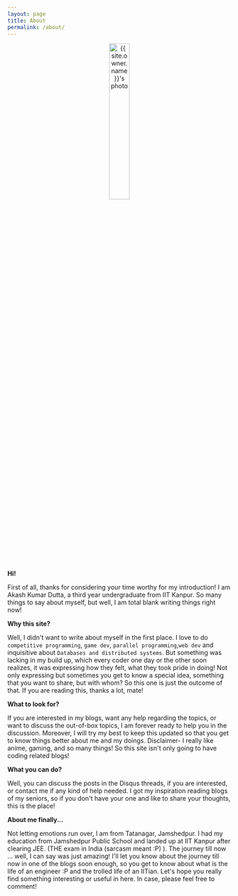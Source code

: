 ```yaml
---
layout: page
title: About
permalink: /about/
---
```

<center>

<img width="30%" height="30%" src="{{ site.urlimg }}/static/img/avatar.png" alt="{{ site.owner.name }}'s photo" itemprop="image" class="img-responsive"/> 

</center>

**Hi!**

First of all, thanks for considering your time worthy for my introduction! I am Akash Kumar Dutta, a third year undergraduate from IIT Kanpur. So many things to say about myself, but well, I am total blank writing things right now!<br>

**Why this site?**

Well, I didn't want to write about myself in the first place. I love to do <code>competitive programming</code>, <code>game dev</code>, <code>parallel programming</code>,<code>web dev</code> and inquisitive about <code>Databases and distributed systems</code>. But something was lacking in my build up, which every coder one day or the other soon realizes, it was expressing how they felt, what they took pride in doing! Not only expressing but sometimes you get to know a special idea, something that you want to share, but with whom? So this one is just the outcome of that. If you are reading this, thanks a lot, mate!<br>

**What to look for?**

If you are interested in my blogs, want any help regarding the topics, or want to discuss the out-of-box topics, I am forever ready to help you in the discussion. Moreover, I will try my best to keep this updated so that you get to know things better about me and my doings.
Disclaimer- I really like anime, gaming, and so many things! So this site isn't only going to have coding related blogs!<br>

**What you can do?**

Well, you can discuss the posts in the Disqus threads, if you are interested, or contact me if any kind of help needed. I got my inspiration reading blogs of my seniors, so if you don't have your one and like to share your thoughts, this is the place!<br>

**About me finally...**

Not letting emotions run over, I am from Tatanagar, Jamshedpur. I had my education from Jamshedpur Public School and landed up at IIT Kanpur after clearing JEE. (THE exam in India (sarcasm meant :P) ). The journey till now ... well, I can say was just amazing! I'll let you know about the journey till now in one of the blogs soon enough, so you get to know about what is the life of an engineer :P and the trolled life of an IITian. Let's hope you really find something interesting or useful in here. In case, please feel free to comment!
